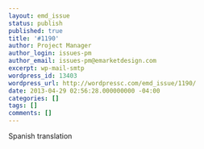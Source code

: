 ```yaml
---
layout: emd_issue
status: publish
published: true
title: '#1190'
author: Project Manager
author_login: issues-pm
author_email: issues-pm@emarketdesign.com
excerpt: wp-mail-smtp
wordpress_id: 13403
wordpress_url: http://wordpressc.com/emd_issue/1190/
date: 2013-04-29 02:56:28.000000000 -04:00
categories: []
tags: []
comments: []
---
```

Spanish translation
